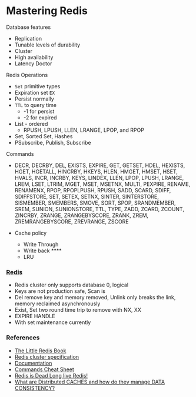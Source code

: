 # Mastering Redis

Database features 
- Replication
- Tunable levels of durability
- Cluster
- High availability
- Latency Doctor


Redis Operations
- `Set` primitive types
- Expiration set `EX`
- Persist normally
- `TTL` to query time
    - -1 for persist
    - -2 for expired
- List - ordered
    - RPUSH, LPUSH, LLEN, LRANGE, LPOP, and RPOP
- Set, Sorted Set, Hashes  
- PSubscribe, Publish, Subscribe

Commands
- DECR, DECRBY, DEL, EXISTS, EXPIRE, GET, GETSET, HDEL, HEXISTS, HGET, HGETALL, HINCRBY, HKEYS, HLEN, HMGET, HMSET, HSET, HVALS, INCR, INCRBY, KEYS, LINDEX, LLEN, LPOP, LPUSH, LRANGE, LREM, LSET, LTRIM, MGET, MSET, MSETNX, MULTI, PEXPIRE, RENAME, RENAMENX, RPOP, RPOPLPUSH, RPUSH, SADD, SCARD, SDIFF, SDIFFSTORE, SET, SETEX, SETNX, SINTER, SINTERSTORE, SISMEMBER, SMEMBERS, SMOVE, SORT, SPOP, SRANDMEMBER, SREM, SUNION, SUNIONSTORE, TTL, TYPE, ZADD, ZCARD, ZCOUNT, ZINCRBY, ZRANGE, ZRANGEBYSCORE, ZRANK, ZREM, ZREMRANGEBYSCORE, ZREVRANGE, ZSCORE

- Cache policy
    - Write Through
    - Write back ****
    - LRU

### [Redis](https://university.redislabs.com)
- Redis cluster only supports database 0, logical
- Keys are not production safe, Scan is
- Del remove key and memory removed, Unlink only breaks the link, memory reclaimed asynchronously
- Exist, Set two round time trip to remove with NX, XX
- EXPIRE HANDLE
- With set maintenance currently

### References
- [The Little Redis Book](https://www.openmymind.net/redis.pdf)
- [Redis cluster specification](https://redis.io/topics/cluster-spec)
- [Documentation](https://redis.io/documentation)
- [Commands Cheat Sheet](https://redis.io/commands)
- [Redis is Dead Long live Redis!](https://www.youtube.com/watch?v=NymIgA7Wa78)
- [What are Distributed CACHES and how do they manage DATA CONSISTENCY?](https://www.youtube.com/watch?v=U3RkDLtS7uY)